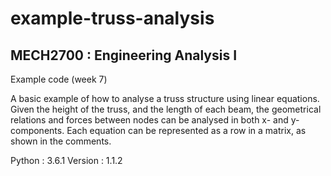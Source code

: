 # example-truss-analysis

MECH2700 : Engineering Analysis I 
---------------------------------
Example code (week 7)

A basic example of how to analyse a truss structure using linear equations. 
Given the height of the truss, and the length of each beam, the geometrical relations 
and forces between nodes can be analysed in both x- and y- components. Each equation
can be represented as a row in a matrix, as shown in the comments. 

Python :  3.6.1
Version : 1.1.2
